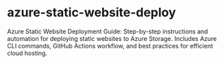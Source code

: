 # azure-static-website-deploy
Azure Static Website Deployment Guide: Step-by-step instructions and automation for deploying static websites to Azure Storage. Includes Azure CLI commands, GitHub Actions workflow, and best practices for efficient cloud hosting.
